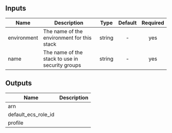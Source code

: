 
## Inputs

| Name | Description | Type | Default | Required |
|------|-------------|:----:|:-----:|:-----:|
| environment | The name of the environment for this stack | string | - | yes |
| name | The name of the stack to use in security groups | string | - | yes |

## Outputs

| Name | Description |
|------|-------------|
| arn |  |
| default_ecs_role_id |  |
| profile |  |

